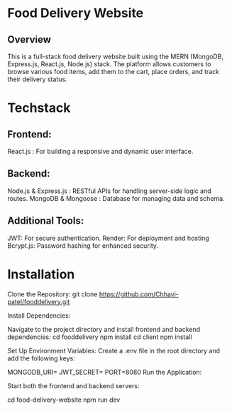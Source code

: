 # Food Delivery Website
## Overview
This is a full-stack food delivery website built using the MERN (MongoDB, Express.js, React.js, Node.js) stack. The platform allows customers to browse various food items, add them to the cart, place orders, and track their delivery status. 
# Techstack
 ## Frontend:
   React.js : For building a responsive and dynamic user interface.
 ## Backend:
  Node.js & Express.js : RESTful APIs for handling server-side logic and routes.
  MongoDB & Mongoose : Database for managing data and schema.
 ## Additional Tools:
  JWT: For secure authentication.
  Render: For deployment and hosting
  Bcrypt.js: Password hashing for enhanced security.

# Installation
Clone the Repository:
git clone https://github.com/Chhavi-patel/fooddelivery.git

Install Dependencies:

Navigate to the project directory and install frontend and backend dependencies:
cd fooddelivery
npm install
cd client
npm install

Set Up Environment Variables: Create a .env file in the root directory and add the following keys:

MONGODB_URI=<your-mongodb-connection-string>
JWT_SECRET=<your-secret-key>
PORT=8080
Run the Application:

Start both the frontend and backend servers:

cd food-delivery-website
npm run dev



